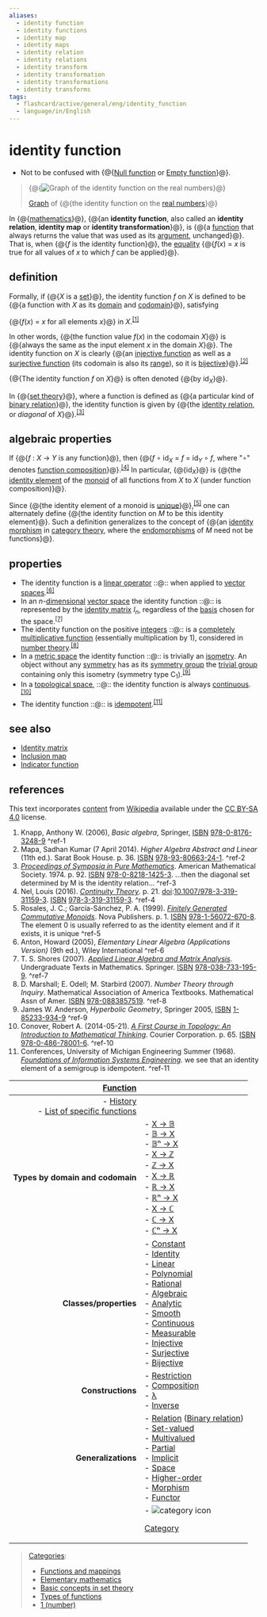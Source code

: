 ```yaml
---
aliases:
  - identity function
  - identity functions
  - identity map
  - identity maps
  - identity relation
  - identity relations
  - identity transform
  - identity transformation
  - identity transformations
  - identity transforms
tags:
  - flashcard/active/general/eng/identity_function
  - language/in/English
---
```


# identity function

- Not to be confused with {@{[Null function](null%20function.md) or [Empty function](empty%20function.md#standard%20functions)}@}. <!--SR:!2025-04-24,62,310-->

> {@{![[Graph](graph%20of%20a%20function.md) of the identity function on the [real numbers](real%20number.md)](../../archives/Wikimedia%20Commons/Function-x.svg)}@}
>
> [Graph](graph%20of%20a%20function.md) of {@{the identity function on the [real numbers](real%20number.md)}@} <!--SR:!2025-04-29,66,310!2025-04-24,62,310-->

In {@{[mathematics](mathematics.md)}@}, {@{an __identity function__, also called an __identity relation__, __identity map__ or __identity transformation__}@}, is {@{a [function](function%20(mathematics).md) that always returns the value that was used as its [argument](argument%20of%20a%20function.md), unchanged}@}. That is, when {@{_f_ is the identity function}@}, the [equality](equality%20(mathematics).md) {@{_f_\(_x_\) = _x_ is true for all values of _x_ to which _f_ can be applied}@}. <!--SR:!2025-04-30,67,310!2025-04-27,64,310!2026-01-04,257,330!2025-04-28,65,310!2025-04-25,63,310-->

## definition

Formally, if {@{_X_ is a [set](set%20(mathematics).md)}@}, the identity function _f_ on _X_ is defined to be {@{a function with _X_ as its [domain](domain%20of%20a%20function.md) and [codomain](codomain.md)}@}, satisfying <!--SR:!2026-01-05,258,330!2025-04-27,64,310-->

{@{_f_\(_x_\) = _x_   for all elements _x_}@} in _X_.<sup>[\[1\]](#^ref-1)</sup> <!--SR:!2025-04-28,65,310-->

In other words, {@{the function value _f_\(_x_\) in the codomain _X_}@} is {@{always the same as the input element _x_ in the domain _X_}@}. The identity function on _X_ is clearly {@{an [injective function](injective%20function.md) as well as a [surjective function](surjective%20function.md) \(its codomain is also its [range](range%20(function).md)\), so it is [bijective](bijection.md)}@}.<sup>[\[2\]](#^ref-2)</sup> <!--SR:!2025-04-29,66,310!2025-04-27,64,310!2025-10-06,181,310-->

{@{The identity function _f_ on _X_}@} is often denoted {@{by id<sub>_X_</sub>}@}. <!--SR:!2025-04-25,63,310!2026-01-15,267,330-->

In {@{[set theory](set%20theory.md)}@}, where a function is defined as {@{a particular kind of [binary relation](binary%20relation.md)}@}, the identity function is given by {@{the [identity relation](identity%20relation.md#particular%20homogeneous%20relations), or _diagonal_ of _X_}@}.<sup>[\[3\]](#^ref-3)</sup> <!--SR:!2025-04-25,63,310!2025-04-29,66,310!2025-04-30,67,310-->

## algebraic properties

If {@{_f_ : _X_ → _Y_ is any function}@}, then {@{_f_ ∘ id<sub>_X_</sub> = _f_ = id<sub>_Y_</sub> ∘ _f_, where "∘" denotes [function composition](function%20composition.md)}@}.<sup>[\[4\]](#^ref-4)</sup> In particular, {@{id<sub>_X_</sub>}@} is {@{the [identity element](identity%20element.md) of the [monoid](monoid.md) of all functions from _X_ to _X_ \(under function composition\)}@}. <!--SR:!2025-04-28,65,310!2026-01-14,266,330!2025-04-27,64,310!2025-04-30,67,310-->

Since {@{the identity element of a monoid is [unique](unique%20(mathematics).md)}@},<sup>[\[5\]](#^ref-5)</sup> one can alternately define {@{the identity function on _M_ to be this identity element}@}. Such a definition generalizes to the concept of {@{an [identity morphism](identity%20morphism.md#identity) in [category theory](category%20theory.md), where the [endomorphisms](endomorphism.md) of _M_ need not be functions}@}. <!--SR:!2025-04-30,67,310!2025-04-25,63,310!2025-04-28,65,310-->

## properties

- The identity function is a [linear operator](linear%20map.md) ::@:: when applied to [vector spaces](vector%20space.md).<sup>[\[6\]](#^ref-6)</sup> <!--SR:!2026-01-03,256,330!2025-04-24,62,310-->
- In an _n_-[dimensional](dimension%20(vector%20space).md) [vector space](vector%20space.md) the identity function ::@:: is represented by the [identity matrix](identity%20matrix.md) _I_<sub>_n_</sub>, regardless of the [basis](basis%20(linear%20algebra).md) chosen for the space.<sup>[\[7\]](#^ref-7)</sup> <!--SR:!2025-04-27,64,310!2025-10-08,182,310-->
- The identity function on the positive [integers](integer.md) ::@:: is a [completely multiplicative function](completely%20multiplicative%20function.md) \(essentially multiplication by 1\), considered in [number theory](number%20theory.md).<sup>[\[8\]](#^ref-8)</sup> <!--SR:!2026-01-16,268,330!2025-04-28,65,310-->
- In a [metric space](metric%20space.md) the identity function ::@:: is trivially an [isometry](isometry.md). An object without any [symmetry](symmetry.md) has as its [symmetry group](symmetry%20group.md) the [trivial group](trivial%20group.md) containing only this isometry \(symmetry type C<sub>1</sub>\).<sup>[\[9\]](#^ref-9)</sup> <!--SR:!2025-04-29,66,310!2025-10-07,182,310-->
- In a [topological space](topological%20space.md), ::@:: the identity function is always [continuous](continuous%20function.md#continuous%20functions%20between%20topological%20spaces).<sup>[\[10\]](#^ref-10)</sup> <!--SR:!2025-04-25,63,310!2025-04-29,66,310-->
- The identity function ::@:: is [idempotent](idempotence.md).<sup>[\[11\]](#^ref-11)</sup> <!--SR:!2025-04-29,66,310!2025-04-30,67,310-->

## see also

- [Identity matrix](identity%20matrix.md)
- [Inclusion map](inclusion%20map.md)
- [Indicator function](indicator%20function.md)

## references

This text incorporates [content](https://en.wikipedia.org/wiki/identity_function) from [Wikipedia](Wikipedia.md) available under the [CC BY-SA 4.0](https://creativecommons.org/licenses/by-sa/4.0/) license.

1. <a id="CITEREFKnapp2006"></a> Knapp, Anthony W. \(2006\), _Basic algebra_, Springer, [ISBN](ISBN%20(identifier).md) [978-0-8176-3248-9](https://en.wikipedia.org/wiki/Special:BookSources/978-0-8176-3248-9) <a id="^ref-1"></a>^ref-1
2. <a id="CITEREFMapa2014"></a> Mapa, Sadhan Kumar \(7 April 2014\). _Higher Algebra Abstract and Linear_ \(11th ed.\). Sarat Book House. p. 36. [ISBN](ISBN%20(identifier).md) [978-93-80663-24-1](https://en.wikipedia.org/wiki/Special:BookSources/978-93-80663-24-1). <a id="^ref-2"></a>^ref-2
3. [_Proceedings of Symposia in Pure Mathematics_](https://books.google.com/books?id=oIFLAQAAIAAJ&q=the+identity+function+is+given+by+the+identity+relation,+or+diagonal). American Mathematical Society. 1974. p. 92. [ISBN](ISBN%20(identifier).md) [978-0-8218-1425-3](https://en.wikipedia.org/wiki/Special:BookSources/978-0-8218-1425-3). ...then the diagonal set determined by M is the identity relation... <a id="^ref-3"></a>^ref-3
4. <a id="CITEREFNel2016"></a> Nel, Louis \(2016\). [_Continuity Theory_](https://books.google.com/books?id=_JdPDAAAQBAJ&pg=PA21). p. 21. [doi](doi%20(identifier).md):[10.1007/978-3-319-31159-3](https://doi.org/10.1007%2F978-3-319-31159-3). [ISBN](ISBN%20(identifier).md) [978-3-319-31159-3](https://en.wikipedia.org/wiki/Special:BookSources/978-3-319-31159-3). <a id="^ref-4"></a>^ref-4
5. <a id="CITEREFRosalesGarcía-Sánchez1999"></a> Rosales, J. C.; García-Sánchez, P. A. \(1999\). [_Finitely Generated Commutative Monoids_](https://books.google.com/books?id=LQsH6m-x8ysC&q=identity+element+of+a+monoid+is+unique&pg=PA1). Nova Publishers. p. 1. [ISBN](ISBN%20(identifier).md) [978-1-56072-670-8](https://en.wikipedia.org/wiki/Special:BookSources/978-1-56072-670-8). The element 0 is usually referred to as the identity element and if it exists, it is unique <a id="^ref-5"></a>^ref-5
6. <a id="CITEREFAnton2005"></a> Anton, Howard \(2005\), _Elementary Linear Algebra \(Applications Version\)_ \(9th ed.\), Wiley International <a id="^ref-6"></a>^ref-6
7. <a id="CITEREFT. S. Shores2007"></a> T. S. Shores \(2007\). [_Applied Linear Algebra and Matrix Analysis_](https://books.google.com/books?id=8qwTb9P-iW8C&q=Matrix+Analysis). Undergraduate Texts in Mathematics. Springer. [ISBN](ISBN%20(identifier).md) [978-038-733-195-9](https://en.wikipedia.org/wiki/Special:BookSources/978-038-733-195-9). <a id="^ref-7"></a>^ref-7
8. <a id="CITEREFD. MarshallE. OdellM. Starbird2007"></a> D. Marshall; E. Odell; M. Starbird \(2007\). _Number Theory through Inquiry_. Mathematical Association of America Textbooks. Mathematical Assn of Amer. [ISBN](ISBN%20(identifier).md) [978-0883857519](https://en.wikipedia.org/wiki/Special:BookSources/978-0883857519). <a id="^ref-8"></a>^ref-8
9. James W. Anderson, _Hyperbolic Geometry_, Springer 2005, [ISBN](ISBN%20(identifier).md) [1-85233-934-9](https://en.wikipedia.org/wiki/Special:BookSources/1-85233-934-9) <a id="^ref-9"></a>^ref-9
10. <a id="CITEREFConover2014"></a> Conover, Robert A. \(2014-05-21\). [_A First Course in Topology: An Introduction to Mathematical Thinking_](https://books.google.com/books?id=KCziAgAAQBAJ&q=identity+function+is+always+continuous&pg=PA65). Courier Corporation. p. 65. [ISBN](ISBN%20(identifier).md) [978-0-486-78001-6](https://en.wikipedia.org/wiki/Special:BookSources/978-0-486-78001-6). <a id="^ref-10"></a>^ref-10
11. <a id="CITEREFConferences1968"></a> Conferences, University of Michigan Engineering Summer \(1968\). [_Foundations of Information Systems Engineering_](https://books.google.com/books?id=AvAfAAAAMAAJ&q=The+identity+function+is+idempotent.). we see that an identity element of a semigroup is idempotent. <a id="^ref-11"></a>^ref-11

| <!-- hide <p> - [v](https://en.wikipedia.org/wiki/Template:Functions%20navbox) <br/> - [t](https://en.wikipedia.org/wiki/Template%20talk:Functions%20navbox) <br/> - [e](https://en.wikipedia.org/wiki/Special:EditPage/Template%3AFunctions%20navbox) <p>  <p>  <br/> --> [Function](function%20(mathematics).md) |                                                                                                                                                                                                                                                                                                                                                                                                                                                                                                                                                             |
| ------------------------------------------------------------------------------------------------------------------------------------------------------------------------------------------------------------------------------------------------------------------------------------------------------------------:| ----------------------------------------------------------------------------------------------------------------------------------------------------------------------------------------------------------------------------------------------------------------------------------------------------------------------------------------------------------------------------------------------------------------------------------------------------------------------------------------------------------------------------------------------------------- |
| - [History](history%20of%20the%20function%20concept.md) <br/> - [List of specific functions](list%20of%20mathematical%20functions.md)                                                                                                                                                                              |                                                                                                                                                                                                                                                                                                                                                                                                                                                                                                                                                             |
| __Types by domain and codomain__                                                                                                                                                                                                                                                                                   | - [X → 𝔹](Boolean-valued%20function.md) <br/> - [𝔹 → X](ordered%20pair.md) <br/> - [𝔹ⁿ → X](Boolean%20function.md) <br/> - [X → ℤ](integer-valued%20function.md) <br/> - [ℤ → X](sequence.md) <br/> - [X → ℝ](real-valued%20function.md) <br/> - [ℝ → X](function%20of%20a%20real%20variable.md) <br/> - [ℝⁿ → X](function%20of%20several%20real%20variables.md) <br/> - [X → ℂ](complex-valued%20function.md) <br/> - [ℂ → X](function%20of%20a%20complex%20variable.md) <br/> - [ℂⁿ → X](function%20of%20several%20complex%20variables.md)             |
| __Classes/properties__                                                                                                                                                                                                                                                                                             | - [Constant](constant%20function.md) <br/> - [Identity](identity%20function.md) <br/> - [Linear](linear%20map.md) <br/> - [Polynomial](polynomial.md) <br/> - [Rational](rational%20function.md) <br/> - [Algebraic](algebraic%20function.md) <br/> - [Analytic](analytic%20function.md) <br/> - [Smooth](smooth%20function.md) <br/> - [Continuous](continuous%20function.md) <br/> - [Measurable](measurable%20function.md) <br/> - [Injective](injective%20function.md) <br/> - [Surjective](surjective%20function.md) <br/> - [Bijective](bijection.md) |
| __Constructions__                                                                                                                                                                                                                                                                                                  | - [Restriction](restriction%20(mathematics).md) <br/> - [Composition](function%20composition.md) <br/> - [λ](lambda%20calculus.md) <br/> - [Inverse](inverse%20function.md)                                                                                                                                                                                                                                                                                                                                                                                 |
| __Generalizations__                                                                                                                                                                                                                                                                                                | - [Relation](relation%20(mathematics).md) \([Binary relation](binary%20relation.md)\) <br/> - [Set-valued](set-valued%20function.md) <br/> - [Multivalued](multivalued%20function.md) <br/> - [Partial](partial%20function.md) <br/> - [Implicit](implicit%20function.md) <br/> - [Space](function%20space.md) <br/> - [Higher-order](higher-order%20function.md) <br/> - [Morphism](morphism.md) <br/> - [Functor](functor.md)                                                                                                                             |
|                                                                                                                                                                                                                                                                                                                    | - ![category icon](../../archives/Wikimedia%20Commons/Symbol%20category%20class.svg) <p>  [Category](https://en.wikipedia.org/wiki/Category:Functions)                                                                                                                                                                                                                                                                                                                                                                                                      |

> [Categories](https://en.wikipedia.org/wiki/Help:Category):
>
> - [Functions and mappings](https://en.wikipedia.org/wiki/Category:Functions%20and%20mappings)
> - [Elementary mathematics](https://en.wikipedia.org/wiki/Category:Elementary%20mathematics)
> - [Basic concepts in set theory](https://en.wikipedia.org/wiki/Category:Basic%20concepts%20in%20set%20theory)
> - [Types of functions](https://en.wikipedia.org/wiki/Category:Types%20of%20functions)
> - [1 \(number\)](https://en.wikipedia.org/wiki/Category:1%20%28number%29)
